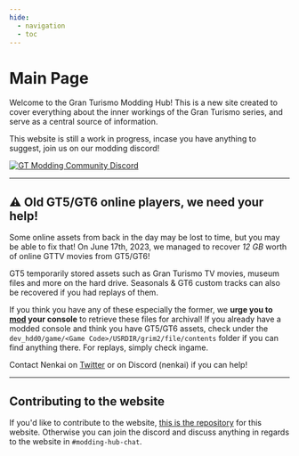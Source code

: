 ```yaml
---
hide:
  - navigation
  - toc
---
```



# Main Page

Welcome to the Gran Turismo Modding Hub! This is a new site created to cover everything about the inner workings of the Gran Turismo series, and serve as a central source of information.

This website is still a work in progress, incase you have anything to suggest, join us on our modding discord!

[![GT Modding Community Discord](https://discordapp.com/api/guilds/775896906500538378/widget.png?style=banner2&raw=true)](https://nenkai.github.io/gt-modding-hub/discord/)	

---

## ⚠️ Old GT5/GT6 online players, we need your help!

Some online assets from back in the day may be lost to time, but you may be able to fix that! On June 17th, 2023, we managed to recover *12 GB* worth of online GTTV movies from GT5/GT6!

GT5 temporarily stored assets such as Gran Turismo TV movies, museum files and more on the hard drive. Seasonals & GT6 custom tracks can also be recovered if you had replays of them.

If you think you have any of these especially the former, we **urge you to [mod](https://www.youtube.com/watch?v=xGS_Ryx_7r8) your console** to retrieve these files for archival! If you already have a modded console and think you have GT5/GT6 assets, check under the `dev_hdd0/game/<Game Code>/USRDIR/grim2/file/contents` folder if you can find anything there. For replays, simply check ingame.

Contact Nenkai on [Twitter](https://twitter.com/Nenkaai) or on Discord (nenkai) if you can help!

---

## Contributing to the website

If you'd like to contribute to the website, [this is the repository](https://github.com/Nenkai/gt-modding-hub) for this website. Otherwise you can join the discord and discuss anything in regards to the website in `#modding-hub-chat`.

